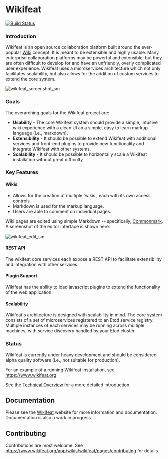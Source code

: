 
Wikifeat   
========

[![Build Status](https://travis-ci.org/rhinoman/wikifeat.svg?branch=master)](https://travis-ci.org/rhinoman/wikifeat)

### Introduction
Wikifeat is an open source collaboration platform built around the ever-popular [Wiki](http://wikipedia.org/wiki/Wiki) concept.  It is meant to be extensible and highly usable.  Many enterprise collaboration platforms may be powerful and extensible, but they are often difficult to develop for and have an unfriendly, overly complicated user experience.  Wikifeat uses a microservices architecture which not only facilitates scalability, but also allows for the addition of custom services to extend the core system.

![wikifeat_screenshot_sm](https://cloud.githubusercontent.com/assets/1859198/11432240/9207d3b8-9477-11e5-909f-fbf62e627e62.png)

### Goals

The overarching goals for the Wikifeat project are:

- **Usability** - The core Wikifeat system should provide a simple, intuitive wiki experience with a
clean UI an a simple, easy to learn markup language (i.e., markdown).
- **Extensibility** - It should be possible to extend Wikifeat with additional services and front-end
plugins to provide new functionality and integrate Wikifeat with other systems.
- **Scalability** - It should be possible to horizontally scale a Wikifeat installation without great
difficulty.
 
### Key Features

#### Wikis

- Allows for the creation of multiple 'wikis', each with its own access controls
- Markdown is used for the markup language.
- Users are able to comment on individual pages.

Wiki pages are edited using simple Markdown -- specifically, [Commonmark](http://commonmark.org/).  A screenshot of the editor interface is shown here:

![wikifeat_edit_sm](https://cloud.githubusercontent.com/assets/1859198/11432232/5fb70082-9477-11e5-904c-c3b5a83d0a82.png)

#### REST API
The wikifeat core services each expose a REST API to facilitate extensibility and integration with other services.

#### Plugin Support
Wikifeat has the ability to load javascript plugins to extend the functionality of the web application.

#### Scalability
Wikifeat's architecture is designed with scalability in mind.  The core system consists of a set of microservices registered to an Etcd service registry.  Multiple instances of each services may be running across multiple machines, with service discovery handled by your Etcd cluster.

### Status

Wikifeat is currently under heavy development and should be considered alpha quality software (i.e., not suitable for production).  

For an example of a running Wikifeat installation, see https://www.wikifeat.org

See the [Technical Overview][1] for a more detailed introduction.

Documentation
-------------

Please see the [Wikifeat](https://www.wikifeat.org) website for more information and documentation.  Documentation is also a work in progress.

Contributing
------------

Contributions are most welcome.  See https://www.wikifeat.org/app/wikis/wikifeat/pages/contributing for details.

  [1]: https://www.wikifeat.org/app/wikis/wikifeat/pages/technical-overview
